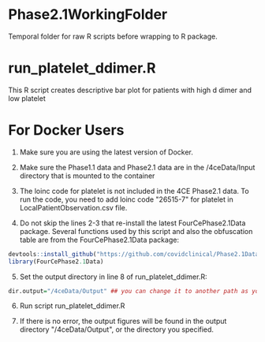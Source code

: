 # Phase2.1WorkingFolder
Temporal folder for raw R scripts before wrapping to R package.

# run_platelet_ddimer.R
This R script creates descriptive bar plot for patients with high d dimer and low platelet

# For Docker Users

1. Make sure you are using the latest version of Docker. 

2. Make sure the Phase1.1 data and Phase2.1 data are in the /4ceData/Input directory that is mounted to the container

3. The loinc code for platelet is not included in the 4CE Phase2.1 data. To run the code, you need to add loinc code "26515-7" for platelet in LocalPatientObservation.csv file. 

4. Do not skip the lines 2-3 that re-install the latest FourCePhase2.1Data package. Several functions used by this script and also the obfuscation table are from the FourCePhase2.1Data package:
``` R
devtools::install_github("https://github.com/covidclinical/Phase2.1DataRPackage", subdir="FourCePhase2.1Data", upgrade=FALSE)
library(FourCePhase2.1Data)
```

5. Set the output directory in line 8 of run_platelet_ddimer.R:

``` R
dir.output="/4ceData/Output" ## you can change it to another path as your output directory
```

6. Run script run_platelet_ddimer.R

7. If there is no error, the output figures will be found in the output directory "/4ceData/Output", or the directory you specified.

